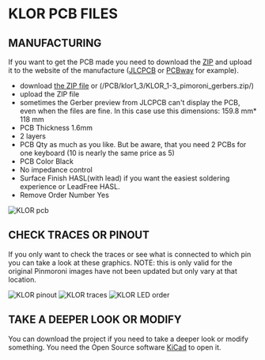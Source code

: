 # KLOR PCB FILES

## MANUFACTURING
If you want to get the PCB made you need to download the [ZIP](/PCB/klor1_3/KLOR_1-3_gerbers.zip/) and upload it to the website of the manufacture ([JLCPCB](https://jlcpcb.com/) or [PCBway](https://www.pcbway.com/) for example).

- download [the ZIP file](/PCB/klor1_3/KLOR_1-3_gerbers.zip/) or (/PCB/klor1_3/KLOR_1-3_pimoroni_gerbers.zip/)
- upload the ZIP file
- sometimes the Gerber preview from JLCPCB can't display the PCB, even when the files are fine. In this case use this dimensions: 159.8 mm* 118 mm
- PCB Thickness 1.6mm
- 2 layers
- PCB Qty as much as you like. But be aware, that you need 2 PCBs for one keyboard (10 is nearly the same price as 5)
- PCB Color Black
- No impedance control
- Surface Finish HASL(with lead) if you want the easiest soldering experience or LeadFree HASL.
- Remove Order Number Yes

![KLOR pcb](/docs/images/KLORpcb.png)



## CHECK TRACES OR PINOUT

If you only want to check the traces or see what is connected to which pin you can take a look at these graphics.
NOTE: this is only valid for the original Pinmoroni images have not been updated but only vary at that location.

![KLOR pinout](/docs/images/KLORpinout.png)
![KLOR traces](/docs/images/KLORtraces.png)
![KLOR LED order](/docs/images/KLOR_LEDorder.png)




## TAKE A DEEPER LOOK OR MODIFY 

You can download the project if you need to take a deeper look or modify something. You need the Open Source software [KiCad](https://www.kicad.org/) to open it.
